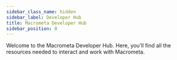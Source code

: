 ```yaml
---
sidebar_class_name: hidden
sidebar_label: Developer Hub
title: Macrometa Developer Hub
sidebar_position: 0
---
```

 Welcome to the Macrometa Developer Hub. Here, you'll find all the resources needed to interact and work with Macrometa. 
